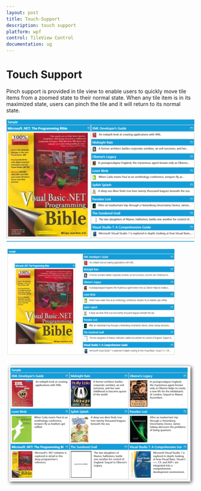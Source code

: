 ```yaml
---
layout: post
title: Touch-Support
description: touch support
platform: wpf
control: TileView Control
documentation: ug
---
```


# Touch Support

Pinch support is provided in tile view to enable users to quickly move tile items from a zoomed state to their normal state. When any tile item is in its maximized state, users can pinch the tile and it will return to its normal state.



![C:/Users/ravuthasamyd/Desktop/Tileviewnew.png](Touch-Support_images/Touch-Support_img1.png)



![](Touch-Support_images/Touch-Support_img2.png)





![](Touch-Support_images/Touch-Support_img3.png)





